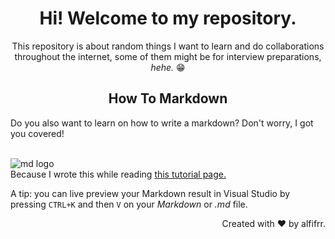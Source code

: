 <div align="center">

# Hi! Welcome to my repository.
This repository is about random things I want to learn and do collaborations throughout the internet, some of them might be for interview preparations, *hehe.* 😁

</div>
<div align="center">

## How To Markdown
</div>
Do you also want to learn on how to write a markdown? Don't worry, I got you covered!   
<br />   
<br />

![md logo](https://plugins.jetbrains.com/files/18897/166369/icon/pluginIcon.svg)   
Because I wrote this while reading [this tutorial page.](https://medium.com/@itsjzt/beginner-guide-to-markdown-229adce30074)  
    
A tip: you can live preview your Markdown result in Visual Studio by pressing `CTRL+K` and then `V` on your *Markdown* or *.md* file.   
   
<div align="right">Created with ❤ by alfifrr.</div>
